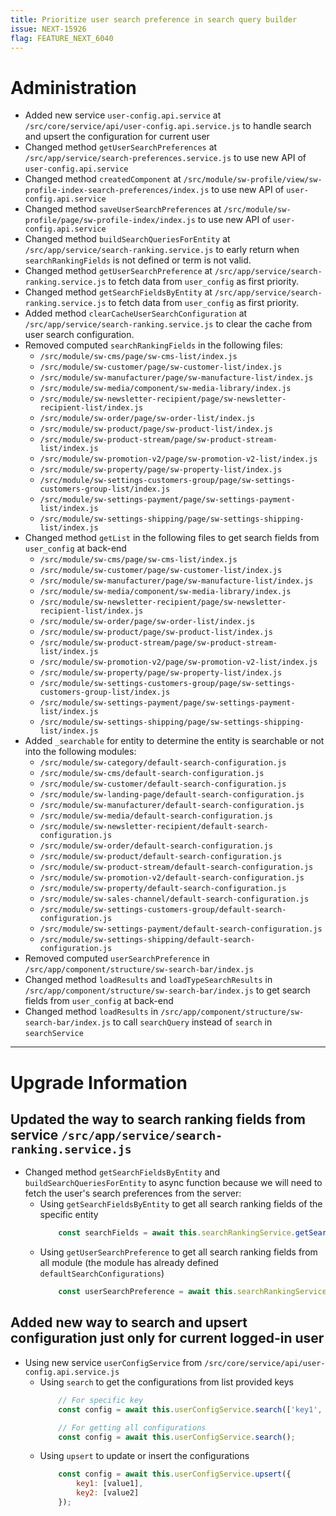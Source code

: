 ```yaml
---
title: Prioritize user search preference in search query builder
issue: NEXT-15926
flag: FEATURE_NEXT_6040
---
```

# Administration
* Added new service `user-config.api.service` at `/src/core/service/api/user-config.api.service.js` to handle search and upsert the configuration for current user
* Changed method `getUserSearchPreferences` at `/src/app/service/search-preferences.service.js` to use new API of `user-config.api.service`
* Changed method `createdComponent` at `/src/module/sw-profile/view/sw-profile-index-search-preferences/index.js` to use new API of `user-config.api.service`
* Changed method `saveUserSearchPreferences` at `/src/module/sw-profile/page/sw-profile-index/index.js` to use new API of `user-config.api.service`
* Changed method `buildSearchQueriesForEntity` at `/src/app/service/search-ranking.service.js` to early return when `searchRankingFields` is not defined or term is not valid.
* Changed method `getUserSearchPreference` at `/src/app/service/search-ranking.service.js` to fetch data from `user_config` as first priority.
* Changed method `getSearchFieldsByEntity` at `/src/app/service/search-ranking.service.js` to fetch data from `user_config` as first priority.
* Added method `clearCacheUserSearchConfiguration` at `/src/app/service/search-ranking.service.js` to clear the cache from user search configuration.
* Removed computed `searchRankingFields` in the following files:
    * `/src/module/sw-cms/page/sw-cms-list/index.js`
    * `/src/module/sw-customer/page/sw-customer-list/index.js`
    * `/src/module/sw-manufacturer/page/sw-manufacture-list/index.js`
    * `/src/module/sw-media/component/sw-media-library/index.js`
    * `/src/module/sw-newsletter-recipient/page/sw-newsletter-recipient-list/index.js`
    * `/src/module/sw-order/page/sw-order-list/index.js`
    * `/src/module/sw-product/page/sw-product-list/index.js`
    * `/src/module/sw-product-stream/page/sw-product-stream-list/index.js`
    * `/src/module/sw-promotion-v2/page/sw-promotion-v2-list/index.js`
    * `/src/module/sw-property/page/sw-property-list/index.js`
    * `/src/module/sw-settings-customers-group/page/sw-settings-customers-group-list/index.js`
    * `/src/module/sw-settings-payment/page/sw-settings-payment-list/index.js`
    * `/src/module/sw-settings-shipping/page/sw-settings-shipping-list/index.js`
* Changed method `getList` in the following files to get search fields from `user_config` at back-end
  * `/src/module/sw-cms/page/sw-cms-list/index.js`
  * `/src/module/sw-customer/page/sw-customer-list/index.js`
  * `/src/module/sw-manufacturer/page/sw-manufacture-list/index.js`
  * `/src/module/sw-media/component/sw-media-library/index.js`
  * `/src/module/sw-newsletter-recipient/page/sw-newsletter-recipient-list/index.js`
  * `/src/module/sw-order/page/sw-order-list/index.js`
  * `/src/module/sw-product/page/sw-product-list/index.js`
  * `/src/module/sw-product-stream/page/sw-product-stream-list/index.js`
  * `/src/module/sw-promotion-v2/page/sw-promotion-v2-list/index.js`
  * `/src/module/sw-property/page/sw-property-list/index.js`
  * `/src/module/sw-settings-customers-group/page/sw-settings-customers-group-list/index.js`
  * `/src/module/sw-settings-payment/page/sw-settings-payment-list/index.js`
  * `/src/module/sw-settings-shipping/page/sw-settings-shipping-list/index.js`
* Added `_searchable` for entity to determine the entity is searchable or not into the following modules:
    * `/src/module/sw-category/default-search-configuration.js`
    * `/src/module/sw-cms/default-search-configuration.js`
    * `/src/module/sw-customer/default-search-configuration.js`
    * `/src/module/sw-landing-page/default-search-configuration.js`
    * `/src/module/sw-manufacturer/default-search-configuration.js`
    * `/src/module/sw-media/default-search-configuration.js`
    * `/src/module/sw-newsletter-recipient/default-search-configuration.js`
    * `/src/module/sw-order/default-search-configuration.js`
    * `/src/module/sw-product/default-search-configuration.js`
    * `/src/module/sw-product-stream/default-search-configuration.js`
    * `/src/module/sw-promotion-v2/default-search-configuration.js`
    * `/src/module/sw-property/default-search-configuration.js`
    * `/src/module/sw-sales-channel/default-search-configuration.js`
    * `/src/module/sw-settings-customers-group/default-search-configuration.js`
    * `/src/module/sw-settings-payment/default-search-configuration.js`
    * `/src/module/sw-settings-shipping/default-search-configuration.js`
* Removed computed `userSearchPreference` in `/src/app/component/structure/sw-search-bar/index.js`
* Changed method `loadResults` and `loadTypeSearchResults` in `/src/app/component/structure/sw-search-bar/index.js` to get search fields from `user_config` at back-end
* Changed method `loadResults` in `/src/app/component/structure/sw-search-bar/index.js` to call `searchQuery` instead of `search` in `searchService`
___
# Upgrade Information
## Updated the way to search ranking fields from service `/src/app/service/search-ranking.service.js`
* Changed method `getSearchFieldsByEntity` and `buildSearchQueriesForEntity` to async function because we will need to fetch the user's search preferences from the server:
    * Using `getSearchFieldsByEntity` to get all search ranking fields of the specific entity
        ```javascript
            const searchFields = await this.searchRankingService.getSearchFieldsByEntity('product');
        ```
    * Using `getUserSearchPreference` to get all search ranking fields from all module (the module has already defined `defaultSearchConfigurations`)
        ```javascript
            const userSearchPreference = await this.searchRankingService.getUserSearchPreference();
        ```
## Added new way to search and upsert configuration just only for current logged-in user
* Using new service `userConfigService` from `/src/core/service/api/user-config.api.service.js`
    * Using `search` to get the configurations from list provided keys
        ```javascript
            // For specific key
            const config = await this.userConfigService.search(['key1', 'key2']);
      
            // For getting all configurations
            const config = await this.userConfigService.search();
        ```
  * Using `upsert` to update or insert the configurations
      ```javascript
          const config = await this.userConfigService.upsert({
              key1: [value1],
              key2: [value2]
          });
      ```
